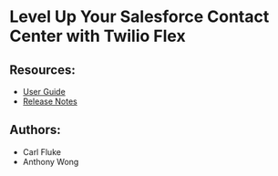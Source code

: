 # Level Up Your Salesforce Contact Center with Twilio Flex

## Resources:
- [User Guide](https://bit.ly/3cGvhDb)
- [Release Notes](https://bit.ly/30jKBRj)

## Authors:
- Carl Fluke
- Anthony Wong